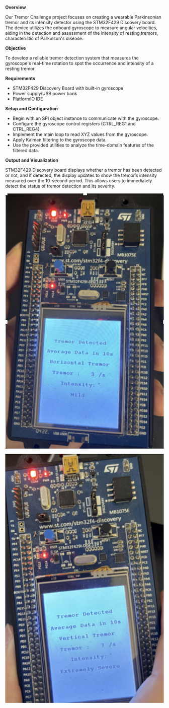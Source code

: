 **Overview**

Our Tremor Challenge project focuses on creating a wearable Parkinsonian tremor and its intensity detector using the STM32F429 Discovery board. The device utilizes the onboard gyroscope to measure angular velocities, aiding in the detection and assessment of the intensity of resting tremors, characteristic of Parkinson's disease.

**Objective**

To develop a reliable tremor detection system that measures the gyroscope's real-time rotation to spot the occurrence and intensity of a resting tremor.

**Requirements**

- STM32F429 Discovery Board with built-in gyroscope
- Power supply/USB power bank
- PlatformIO IDE

**Setup and Configuration**

- Begin with an SPI object instance to communicate with the gyroscope.
- Configure the gyroscope control registers (CTRL_REG1 and CTRL_REG4).
- Implement the main loop to read XYZ values from the gyroscope.
- Apply Kalman filtering to the gyroscope data.
- Use the provided utilities to analyze the time-domain features of the filtered data.

**Output and Visualization**

STM32F429 Discovery board displays whether a tremor has been detected or not, and if detected, the display updates to show the tremor’s intensity measured over the 10-second period. This allows users to immediately detect the status of tremor detection and its severity.

![Horizontal_tremor](https://github.com/NYU-ZYJCS/Parkinson-Embeded/blob/main/img/horizontal_tremor.png)

![Vertical_tremor](https://github.com/NYU-ZYJCS/Parkinson-Embeded/blob/main/img/vertical_tremor.png)

